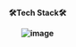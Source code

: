 <!--
**leesoyuun/leesoyuun** is a ✨ _special_ ✨ repository because its `README.md` (this file) appears on your GitHub profile.

Here are some ideas to get you started:

- 🔭 I’m currently working on ...
- 🌱 I’m currently learning ...
- 👯 I’m looking to collaborate on ...
- 🤔 I’m looking for help with ...
- 💬 Ask me about ...
- 📫 How to reach me: ...
- 😄 Pronouns: ...
- ⚡ Fun fact: ...
-->

<div align="center">
<b>🛠️Tech Stack🛠️<b><br>
  
 ![image](https://user-images.githubusercontent.com/51051548/203485050-e6f4942c-f06f-4e8f-bf70-3d67bfb882ab.png)
  

</div>



